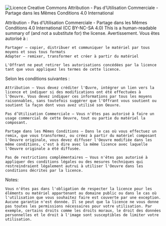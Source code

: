 ![Licence Creative Commons Attribution - Pas d’Utilisation Commerciale - Partage dans les Mêmes Conditions 4.0 International](https://licensebuttons.net/l/by-nc-sa/4.0/88x31.png)

Attribution - Pas d’Utilisation Commerciale - Partage dans les Mêmes Conditions 4.0 International (CC BY-NC-SA 4.0)
This is a human-readable summary of (and not a substitute for) the license. Avertissement.
Vous êtes autorisé à :

    Partager — copier, distribuer et communiquer le matériel par tous moyens et sous tous formats
    Adapter — remixer, transformer et créer à partir du matériel

    L'Offrant ne peut retirer les autorisations concédées par la licence tant que vous appliquez les termes de cette licence.

Selon les conditions suivantes :

    Attribution — Vous devez créditer l'Œuvre, intégrer un lien vers la licence et indiquer si des modifications ont été effectuées à l'Oeuvre. Vous devez indiquer ces informations par tous les moyens raisonnables, sans toutefois suggérer que l'Offrant vous soutient ou soutient la façon dont vous avez utilisé son Oeuvre.

    Pas d’Utilisation Commerciale — Vous n'êtes pas autorisé à faire un usage commercial de cette Oeuvre, tout ou partie du matériel la composant.

    Partage dans les Mêmes Conditions — Dans le cas où vous effectuez un remix, que vous transformez, ou créez à partir du matériel composant l'Oeuvre originale, vous devez diffuser l'Oeuvre modifiée dans les même conditions, c'est à dire avec la même licence avec laquelle l'Oeuvre originale a été diffusée.

    Pas de restrictions complémentaires — Vous n'êtes pas autorisé à appliquer des conditions légales ou des mesures techniques qui restreindraient légalement autrui à utiliser l'Oeuvre dans les conditions décrites par la licence.

Notes:

    Vous n'êtes pas dans l'obligation de respecter la licence pour les éléments ou matériel appartenant au domaine public ou dans le cas où l'utilisation que vous souhaitez faire est couverte par une exception.
    Aucune garantie n'est donnée. Il se peut que la licence ne vous donne pas toutes les permissions nécessaires pour votre utilisation. Par exemple, certains droits comme les droits moraux, le droit des données personnelles et le droit à l'image sont susceptibles de limiter votre utilisation.


